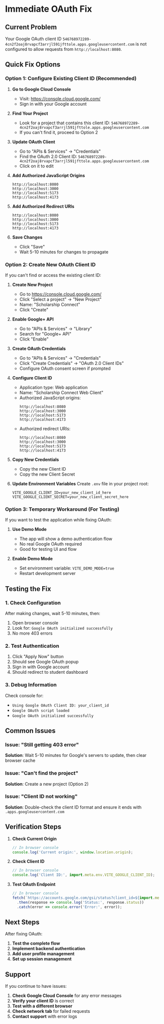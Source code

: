 # Immediate OAuth Fix

## Current Problem
Your Google OAuth client ID `546768972289-4cn2f2oaj8rvapcf3arrjl591jfttole.apps.googleusercontent.com` is not configured to allow requests from `http://localhost:8080`.

## Quick Fix Options

### Option 1: Configure Existing Client ID (Recommended)

1. **Go to Google Cloud Console**
   - Visit: https://console.cloud.google.com/
   - Sign in with your Google account

2. **Find Your Project**
   - Look for a project that contains this client ID: `546768972289-4cn2f2oaj8rvapcf3arrjl591jfttole.apps.googleusercontent.com`
   - If you can't find it, proceed to Option 2

3. **Update OAuth Client**
   - Go to "APIs & Services" → "Credentials"
   - Find the OAuth 2.0 Client ID: `546768972289-4cn2f2oaj8rvapcf3arrjl591jfttole.apps.googleusercontent.com`
   - Click on it to edit

4. **Add Authorized JavaScript Origins**
   ```
   http://localhost:8080
   http://localhost:3000
   http://localhost:5173
   http://localhost:4173
   ```

5. **Add Authorized Redirect URIs**
   ```
   http://localhost:8080
   http://localhost:3000
   http://localhost:5173
   http://localhost:4173
   ```

6. **Save Changes**
   - Click "Save"
   - Wait 5-10 minutes for changes to propagate

### Option 2: Create New OAuth Client ID

If you can't find or access the existing client ID:

1. **Create New Project**
   - Go to https://console.cloud.google.com/
   - Click "Select a project" → "New Project"
   - Name: "Scholarship Connect"
   - Click "Create"

2. **Enable Google+ API**
   - Go to "APIs & Services" → "Library"
   - Search for "Google+ API"
   - Click "Enable"

3. **Create OAuth Credentials**
   - Go to "APIs & Services" → "Credentials"
   - Click "Create Credentials" → "OAuth 2.0 Client IDs"
   - Configure OAuth consent screen if prompted

4. **Configure Client ID**
   - Application type: Web application
   - Name: "Scholarship Connect Web Client"
   - Authorized JavaScript origins:
     ```
     http://localhost:8080
     http://localhost:3000
     http://localhost:5173
     http://localhost:4173
     ```
   - Authorized redirect URIs:
     ```
     http://localhost:8080
     http://localhost:3000
     http://localhost:5173
     http://localhost:4173
     ```

5. **Copy New Credentials**
   - Copy the new Client ID
   - Copy the new Client Secret

6. **Update Environment Variables**
   Create `.env` file in your project root:
   ```env
   VITE_GOOGLE_CLIENT_ID=your_new_client_id_here
   VITE_GOOGLE_CLIENT_SECRET=your_new_client_secret_here
   ```

### Option 3: Temporary Workaround (For Testing)

If you want to test the application while fixing OAuth:

1. **Use Demo Mode**
   - The app will show a demo authentication flow
   - No real Google OAuth required
   - Good for testing UI and flow

2. **Enable Demo Mode**
   - Set environment variable: `VITE_DEMO_MODE=true`
   - Restart development server

## Testing the Fix

### 1. **Check Configuration**
After making changes, wait 5-10 minutes, then:

1. Open browser console
2. Look for: `Google OAuth initialized successfully`
3. No more 403 errors

### 2. **Test Authentication**
1. Click "Apply Now" button
2. Should see Google OAuth popup
3. Sign in with Google account
4. Should redirect to student dashboard

### 3. **Debug Information**
Check console for:
- `Using Google OAuth Client ID: your_client_id`
- `Google OAuth script loaded`
- `Google OAuth initialized successfully`

## Common Issues

### Issue: "Still getting 403 error"
**Solution**: Wait 5-10 minutes for Google's servers to update, then clear browser cache

### Issue: "Can't find the project"
**Solution**: Create a new project (Option 2)

### Issue: "Client ID not working"
**Solution**: Double-check the client ID format and ensure it ends with `.apps.googleusercontent.com`

## Verification Steps

1. **Check Current Origin**
   ```javascript
   // In browser console
   console.log('Current origin:', window.location.origin);
   ```

2. **Check Client ID**
   ```javascript
   // In browser console
   console.log('Client ID:', import.meta.env.VITE_GOOGLE_CLIENT_ID);
   ```

3. **Test OAuth Endpoint**
   ```javascript
   // In browser console
   fetch(`https://accounts.google.com/gsi/status?client_id=${import.meta.env.VITE_GOOGLE_CLIENT_ID}`)
     .then(response => console.log('Status:', response.status))
     .catch(error => console.error('Error:', error));
   ```

## Next Steps

After fixing OAuth:

1. **Test the complete flow**
2. **Implement backend authentication**
3. **Add user profile management**
4. **Set up session management**

## Support

If you continue to have issues:

1. **Check Google Cloud Console** for any error messages
2. **Verify your client ID** is correct
3. **Test with a different browser**
4. **Check network tab** for failed requests
5. **Contact support** with error logs 